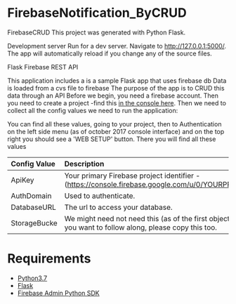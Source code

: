 # FirebaseNotification_ByCRUD
FirebaseCRUD
This project was generated with Python Flask.

Development server
Run  for a dev server. Navigate to http://127.0.0.1:5000/. The app will automatically reload if you change any of the source files.

Flask Firebase REST API

This application includes a is a sample Flask app that uses firebase db
Data is loaded from a cvs file to firebase
The purpose of the app is to CRUD this data through an API
Before we begin, you need a firebase account. Then you need to create a project -find this [in the console here](https://console.firebase.google.com). Then we need to collect all the config values we need to run the application:


 
You can find all these values, going to your project, then to Authentication on the left side menu (as of october 2017 console interface)
and on the top right you should see a 'WEB SETUP' button. There you will find all these values

 
 | Config&nbsp;Value  | Description |
 | :-------------  |:------------- |
ApiKey | Your primary Firebase project  identifier - (https://console.firebase.google.com/u/0/YOURPROJECTID/settings/general).
AuthDomain | Used to authenticate.
DatabaseURL | The url to access your database.
StorageBucke | We might need not need this (as of the first objective[simple api crud]), but if you want to follow along, please copy this too.


# Requirements

-  [Python3.7](https://www.python.org/downloads/) 
-  [Flask](https://github.com/pallets/flask) 
-  [Firebase Admin Python SDK](https://github.com/firebase/firebase-admin-python) 
